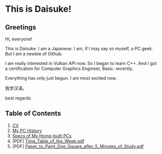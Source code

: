 # This is Daisuke!
## Greetings
Hi, everyone!

This is Daisuke. I am a Japanese.
I am, if I may say so myself, a PC geek.
But I am a newbie of Github.

I am really interested in Vulkan API now. So I began to learn C++.
And I got a certification for Computer Graphics Engineer, Basic. recently.

Everything has only just begun. I am most excited now.

我学汉语。

best regards

## Table of Contents
1. [CV](https://github.com/dicekshin/hello-world/blob/master/CV.md "CV")
2. [My PC History](https://github.com/dicekshin/hello-world/blob/master/MyPCHistory.md "My PC History")
3. [Specs of My Home-built PCs](https://github.com/dicekshin/hello-world/blob/master/MyHomebuiltPCs.md "My Home-built PCs")
4. [PDF] [Time_Table_of_the_Week.pdf](https://github.com/dicekshin/hello-world/blob/master/PDFs/Time_Table_of_the_Week.pdf "Time Table of the Week.pdf")
5. [PDF] [Paper_to_Paint_One_Square_after_5_Minutes_of_Study.pdf](https://github.com/dicekshin/hello-world/blob/master/PDFs/Paper_to_Paint_One_Square_after_5_Minutes_of_Study.pdf "Paper_to_Paint_One_Square_after_5_Minutes_of_Study.pdf")
